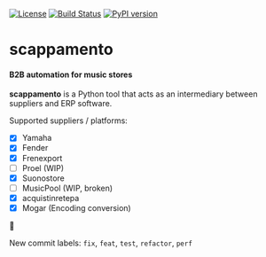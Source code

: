 [![License](https://img.shields.io/github/license/LorenzoBunino/scappamento)]()
[![Build Status](https://travis-ci.com/LorenzoBunino/scappamento.svg?branch=master)](https://travis-ci.com/LorenzoBunino/scappamento)
[![PyPI version](https://badge.fury.io/py/scappamento.svg)](https://badge.fury.io/py/scappamento)

# scappamento
#### B2B automation for music stores

**scappamento** is a Python tool that acts as an intermediary between suppliers and ERP software.

Supported suppliers / platforms:
- [x] Yamaha
- [x] Fender
- [x] Frenexport
- [ ] Proel (WIP)
- [x] Suonostore
- [ ] MusicPool (WIP, broken)
- [x] acquistinretepa
- [x] Mogar (Encoding conversion)

:broccoli:

New commit labels: `fix`, `feat`, `test`, `refactor`, `perf`